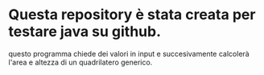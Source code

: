 # Questa repository è stata creata per testare java su github.
questo programma  chiede dei valori in input e succesivamente calcolerà l'area e altezza di un quadrilatero generico.
